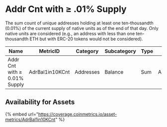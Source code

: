 # Addr Cnt with ≥ .01% Supply

The sum count of unique addresses holding at least one ten-thousandth (0.01%) of the current supply of native units as of the end of that day. Only native units are considered (e.g., an address with less than one ten-thousandth ETH but with ERC-20 tokens would not be considered).

| Name                         | MetricID        | Category  | Subcategory | Type | Unit      | Interval |
| ---------------------------- | --------------- | --------- | ----------- | ---- | --------- | -------- |
| Addr Cnt with ≥ 0.01% Supply | AdrBal1in10KCnt | Addresses | Balance     | Sum  | Addresses | 1 day    |

## Availability for Assets

{% embed url="https://coverage.coinmetrics.io/asset-metrics/AdrBal1in10KCnt" %}
